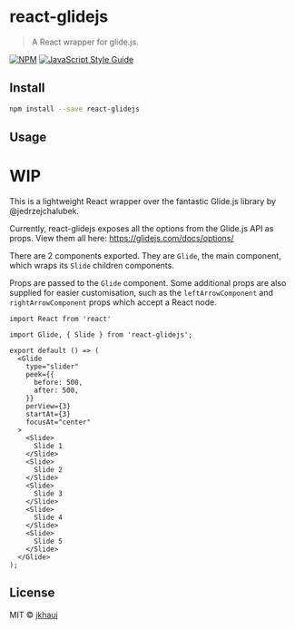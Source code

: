 # react-glidejs

> A React wrapper for glide.js.

[![NPM](https://img.shields.io/npm/v/react-glidejs.svg)](https://www.npmjs.com/package/react-glidejs) [![JavaScript Style Guide](https://img.shields.io/badge/code_style-standard-brightgreen.svg)](https://standardjs.com)

## Install

```bash
npm install --save react-glidejs
```

## Usage

# WIP

This is a lightweight React wrapper over the fantastic Glide.js library by
 @jedrzejchalubek.
 
Currently, react-glidejs exposes all the options from the Glide.js API as
 props. View them all here: https://glidejs.com/docs/options/
 
There are 2 components exported. They are `Glide`, the main component, which
 wraps its `Slide` children components.
 
Props are passed to the `Glide` component. Some additional props are also
 supplied for easier customisation, such as the `leftArrowComponent` and
  `rightArrowComponent` props which accept a React node.

```tsx
import React from 'react'

import Glide, { Slide } from 'react-glidejs';

export default () => (
  <Glide
    type="slider"
    peek={{
      before: 500,
      after: 500,
    }}
    perView={3}
    startAt={3}
    focusAt="center"
  >
    <Slide>
      Slide 1
    </Slide>
    <Slide>
      Slide 2
    </Slide>
    <Slide>
      Slide 3
    </Slide>
    <Slide>
      Slide 4
    </Slide>
    <Slide>
      Slide 5
    </Slide>
  </Glide>
);

```

## License

MIT © [jkhaui](https://github.com/jkhaui)
